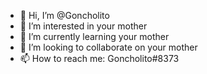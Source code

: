 - 👋 Hi, I’m @Goncholito
- 👀 I’m interested in your mother
- 🌱 I’m currently learning your mother
- 💞️ I’m looking to collaborate on your mother
- 📫 How to reach me: Goncholito#8373

<!---
Goncholito/Goncholito is a ✨ special ✨ repository because its `README.md` (this file) appears on your GitHub profile.
You can click the Preview link to take a look at your changes.
--->
